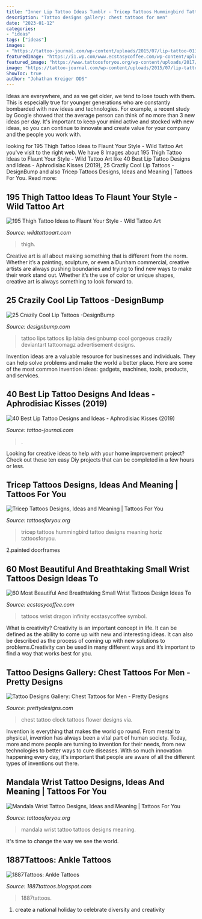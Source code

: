 ```yaml
---
title: "Inner Lip Tattoo Ideas Tumblr - Tricep Tattoos Hummingbird Tattoo Designs Meaning Horiz Tattoosforyou"
description: "Tattoo designs gallery: chest tattoos for men"
date: "2023-01-12"
categories:
- "ideas"
tags: ["ideas"]
images:
- "https://tattoo-journal.com/wp-content/uploads/2015/07/lip-tattoo-013.jpg"
featuredImage: "https://i1.wp.com/www.ecstasycoffee.com/wp-content/uploads/2017/02/Dragon-Infinity-Symbol.jpg?resize=600%2C800"
featured_image: "https://www.tattoosforyou.org/wp-content/uploads/2017/05/Mandala-Wrist-Tattoo-Small.jpg"
image: "https://tattoo-journal.com/wp-content/uploads/2015/07/lip-tattoo-013.jpg"
ShowToc: true
author: "Johathan Kreiger DDS"
---
```



Ideas are everywhere, and as we get older, we tend to lose touch with them. This is especially true for younger generations who are constantly bombarded with new ideas and technologies. For example, a recent study by Google showed that the average person can think of no more than 3 new ideas per day. It's important to keep your mind active and stocked with new ideas, so you can continue to innovate and create value for your company and the people you work with.

	

		
looking for 195 Thigh Tattoo Ideas to Flaunt Your Style - Wild Tattoo Art you've visit to the right web. We have 8 Images about 195 Thigh Tattoo Ideas to Flaunt Your Style - Wild Tattoo Art like 40 Best Lip Tattoo Designs and Ideas - Aphrodisiac Kisses (2019), 25 Crazily Cool Lip Tattoos -DesignBump and also Tricep Tattoos Designs, Ideas and Meaning | Tattoos For You. Read more:
		
    
## 195 Thigh Tattoo Ideas To Flaunt Your Style - Wild Tattoo Art

<img loading=lazy src="https://www.wildtattooart.com/wp-content/uploads/2017/03/thigh-tattoos-09031789.jpg" onerror="this.onerror=null;this.src='https://tse4.mm.bing.net/th?id=OIP.BCcaTEa-5t9ztJxEtw05awHaJ4&amp;pid=15.1';" alt="195 Thigh Tattoo Ideas to Flaunt Your Style - Wild Tattoo Art">

_Source: wildtattooart.com_

>thigh. 

	

Creative art is all about making something that is different from the norm. Whether it’s a painting, sculpture, or even a Dunham commercial, creative artists are always pushing boundaries and trying to find new ways to make their work stand out. Whether it’s the use of color or unique shapes, creative art is always something to look forward to.

    
## 25 Crazily Cool Lip Tattoos -DesignBump

<img loading=lazy src="https://designbump.com/wp-content/uploads/2015/12/25-Lip-Tattoos-inspiration-32.jpg" onerror="this.onerror=null;this.src='https://tse1.mm.bing.net/th?id=OIP.N1NKRbxn-6xAQR2ysJicFgHaFj&amp;pid=15.1';" alt="25 Crazily Cool Lip Tattoos -DesignBump">

_Source: designbump.com_

>tattoo lips tattoos lip labia designbump cool gorgeous crazily deviantart tattoomagz advertisement designs. 

	

Invention ideas are a valuable resource for businesses and individuals. They can help solve problems and make the world a better place. Here are some of the most common invention ideas: gadgets, machines, tools, products, and services.

    
## 40 Best Lip Tattoo Designs And Ideas - Aphrodisiac Kisses (2019)

<img loading=lazy src="https://tattoo-journal.com/wp-content/uploads/2015/07/lip-tattoo-013.jpg" onerror="this.onerror=null;this.src='https://tse1.mm.bing.net/th?id=OIP.2VdzQb_CPIBT7X6r-0rAiwHaJ4&amp;pid=15.1';" alt="40 Best Lip Tattoo Designs and Ideas - Aphrodisiac Kisses (2019)">

_Source: tattoo-journal.com_

>. 

	

Looking for creative ideas to help with your home improvement project? Check out these ten easy Diy projects that can be completed in a few hours or less.

    
## Tricep Tattoos Designs, Ideas And Meaning | Tattoos For You

<img loading=lazy src="https://www.tattoosforyou.org/wp-content/uploads/2016/03/Tricep-Tattoos-Women.jpg" onerror="this.onerror=null;this.src='https://tse3.mm.bing.net/th?id=OIP.AG861251XxdbJGIz_GsJ6wHaHa&amp;pid=15.1';" alt="Tricep Tattoos Designs, Ideas and Meaning | Tattoos For You">

_Source: tattoosforyou.org_

>tricep tattoos hummingbird tattoo designs meaning horiz tattoosforyou. 

	

2.painted doorframes

    
## 60 Most Beautiful And Breathtaking Small Wrist Tattoos Design Ideas To

<img loading=lazy src="https://i1.wp.com/www.ecstasycoffee.com/wp-content/uploads/2017/02/Dragon-Infinity-Symbol.jpg?resize=600%2C800" onerror="this.onerror=null;this.src='https://tse1.mm.bing.net/th?id=OIP.cDWBe43ThrD_Rg_4_mSQMgHaJ4&amp;pid=15.1';" alt="60 Most Beautiful And Breathtaking Small Wrist Tattoos Design Ideas To">

_Source: ecstasycoffee.com_

>tattoos wrist dragon infinity ecstasycoffee symbol. 

	

What is creativity?
Creativity is an important concept in life. It can be defined as the ability to come up with new and interesting ideas. It can also be described as the process of coming up with new solutions to problems.Creativity can be used in many different ways and it’s important to find a way that works best for you.

    
## Tattoo Designs Gallery: Chest Tattoos For Men - Pretty Designs

<img loading=lazy src="http://www.prettydesigns.com/wp-content/uploads/2014/10/Flower-and-Clock-Chest-Tattoo.jpg" onerror="this.onerror=null;this.src='https://tse1.mm.bing.net/th?id=OIP.qysmPDWfmaxzW_qYDkK-MwHaHW&amp;pid=15.1';" alt="Tattoo Designs Gallery: Chest Tattoos for Men - Pretty Designs">

_Source: prettydesigns.com_

>chest tattoo clock tattoos flower designs via. 

	

Invention is everything that makes the world go round. From mental to physical, invention has always been a vital part of human society. Today, more and more people are turning to invention for their needs, from new technologies to better ways to cure diseases. With so much innovation happening every day, it's important that people are aware of all the different types of inventions out there.

    
## Mandala Wrist Tattoo Designs, Ideas And Meaning | Tattoos For You

<img loading=lazy src="https://www.tattoosforyou.org/wp-content/uploads/2017/05/Mandala-Wrist-Tattoo-Small.jpg" onerror="this.onerror=null;this.src='https://tse2.mm.bing.net/th?id=OIP.bKB9UV4_M_g4xD2cbl_1igHaHF&amp;pid=15.1';" alt="Mandala Wrist Tattoo Designs, Ideas and Meaning | Tattoos For You">

_Source: tattoosforyou.org_

>mandala wrist tattoo tattoos designs meaning. 

	

It's time to change the way we see the world.

    
## 1887Tattoos: Ankle Tattoos

<img loading=lazy src="https://2.bp.blogspot.com/-w_rUl1j9lTo/UPhav2AKD0I/AAAAAAAAIiM/39f8OGzK17E/s1600/Butterfly-Tattoo-Design-for-Teens-Ankle.jpg" onerror="this.onerror=null;this.src='https://tse3.mm.bing.net/th?id=OIP.M1ADQ2iBSYYN-M5dEM3PiwHaJ3&amp;pid=15.1';" alt="1887Tattoos: Ankle Tattoos">

_Source: 1887tattoos.blogspot.com_

>1887tattoos. 

	

1. create a national holiday to celebrate diversity and creativity


